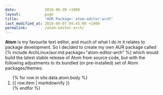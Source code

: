 ```yaml
---
date:             2016-06-20 +1000
layout:           page
title:            "AUR Package: atom-editor-arch"
last_modified_at: 2016-09-07 09:45:00 +1000
permalink:        /atom-editor-arch/
---
```


**Atom** is my favourite text editor, and much of what I do in it relates to package development. So I decided to create my own AUR package called {% include ArchLinux/aur.md package="atom-editor-arch" %} which would build the latest stable release of Atom from source code, but with the following adjustments to its bundled (or pre-installed) set of Atom packages/themes:

<ol>
{% for row in site.data.atom.body %}
  <li>{{ row.item | markdownify }}</li>
{% endfor %}
</ol>
